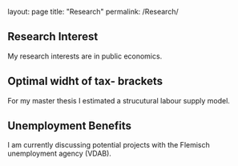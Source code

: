 layout: page
title: "Research"
permalink: /Research/
## Research Interest
My research interests are in public economics.

## Optimal widht of tax- brackets
For my master thesis I estimated a strucutural labour supply model. 

## Unemployment Benefits
I am currently discussing potential projects with the Flemisch unemployment agency (VDAB). 


